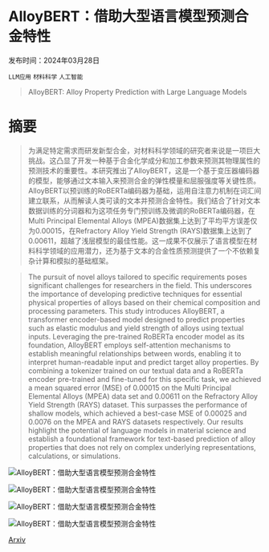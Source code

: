# AlloyBERT：借助大型语言模型预测合金特性

发布时间：2024年03月28日

`LLM应用` `材料科学` `人工智能`

> AlloyBERT: Alloy Property Prediction with Large Language Models

# 摘要

> 为满足特定需求而研发新型合金，对材料科学领域的研究者来说是一项巨大挑战。这凸显了开发一种基于合金化学成分和加工参数来预测其物理属性的预测技术的重要性。本研究推出了AlloyBERT，这是一个基于变压器编码器的模型，能够通过文本输入来预测合金的弹性模量和屈服强度等关键性质。AlloyBERT以预训练的RoBERTa编码器为基础，运用自注意力机制在词汇间建立联系，从而解读人类可读的文本并预测合金特性。我们结合了针对文本数据训练的分词器和为这项任务专门预训练及微调的RoBERTa编码器，在Multi Principal Elemental Alloys (MPEA)数据集上达到了平均平方误差仅为0.00015，在Refractory Alloy Yield Strength (RAYS)数据集上达到了0.00611，超越了浅层模型的最佳性能。这一成果不仅展示了语言模型在材料科学领域的应用潜力，还为基于文本的合金性质预测提供了一个不依赖复杂计算和模拟的基础框架。

> The pursuit of novel alloys tailored to specific requirements poses significant challenges for researchers in the field. This underscores the importance of developing predictive techniques for essential physical properties of alloys based on their chemical composition and processing parameters. This study introduces AlloyBERT, a transformer encoder-based model designed to predict properties such as elastic modulus and yield strength of alloys using textual inputs. Leveraging the pre-trained RoBERTa encoder model as its foundation, AlloyBERT employs self-attention mechanisms to establish meaningful relationships between words, enabling it to interpret human-readable input and predict target alloy properties. By combining a tokenizer trained on our textual data and a RoBERTa encoder pre-trained and fine-tuned for this specific task, we achieved a mean squared error (MSE) of 0.00015 on the Multi Principal Elemental Alloys (MPEA) data set and 0.00611 on the Refractory Alloy Yield Strength (RAYS) dataset. This surpasses the performance of shallow models, which achieved a best-case MSE of 0.00025 and 0.0076 on the MPEA and RAYS datasets respectively. Our results highlight the potential of language models in material science and establish a foundational framework for text-based prediction of alloy properties that does not rely on complex underlying representations, calculations, or simulations.

![AlloyBERT：借助大型语言模型预测合金特性](../../../paper_images/2403.19783/All_combined.png)

![AlloyBERT：借助大型语言模型预测合金特性](../../../paper_images/2403.19783/self_attentions.png)

![AlloyBERT：借助大型语言模型预测合金特性](../../../paper_images/2403.19783/r2_MPEA_tkz_pt_ft.png)

![AlloyBERT：借助大型语言模型预测合金特性](../../../paper_images/2403.19783/r2_ys_clean_tkz_pt_ft.png)

[Arxiv](https://arxiv.org/abs/2403.19783)